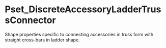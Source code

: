 # Pset_DiscreteAccessoryLadderTrussConnector

Shape properties specific to connecting accessories in truss form with straight cross-bars in ladder shape.
